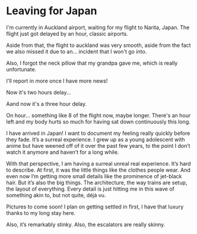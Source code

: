 # Leaving for Japan
I'm currently in Auckland airport, waiting for my flight to Narita, Japan. The flight just got delayed by an hour, classic airports.

Aside from that, the flight to auckland was very smooth, aside from the fact we also missed it due to an... incident that I won't go into.

Also, I forgot the neck pillow that my grandpa gave me, which is really unfortunate.

I'll report in more once I have more news!

Now it's two hours delay...

Aand now it's a three hour delay.

On hour... something like 8 of the flight now, maybe longer. There's an hour left and my body hurts so much for having sat down continuously this long. 


I have arrived in Japan!
I want to document my feeling really quickly before they fade. It’s a surreal experience. I grew up as a young adolescent with anime but have weened off of it over the past few years, to the point I don’t watch it anymore and haven’t for a long while. 

With that perspective, I am having a surreal unreal real experience. It’s hard to describe. At first, it was the little things like the clothes people wear. And even now I’m getting more small details like the prominence of jet-black hair. But it’s also the big things.  The architecture, the way trains are setup, the layout of everything. Every detail is just hitting me in this wave of something akin to, but not quite, déjà vu.

Pictures to come soon! I plan on getting settled in first, I have that luxury thanks to my long stay here.

Also, it’s remarkably stinky.
Also, the escalators are really skinny.

